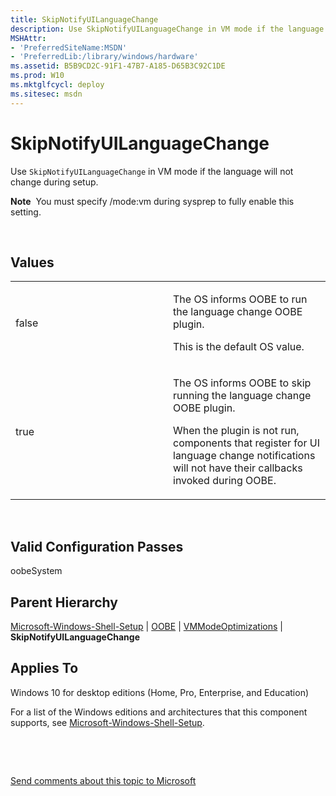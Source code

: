```yaml
---
title: SkipNotifyUILanguageChange
description: Use SkipNotifyUILanguageChange in VM mode if the language will not change during setup.
MSHAttr:
- 'PreferredSiteName:MSDN'
- 'PreferredLib:/library/windows/hardware'
ms.assetid: B5B9CD2C-91F1-47B7-A185-D65B3C92C1DE
ms.prod: W10
ms.mktglfcycl: deploy
ms.sitesec: msdn
---
```


# SkipNotifyUILanguageChange


Use `SkipNotifyUILanguageChange` in VM mode if the language will not change during setup.

**Note**  You must specify /mode:vm during sysprep to fully enable this setting.

 

## Values


<table>
<colgroup>
<col width="50%" />
<col width="50%" />
</colgroup>
<tbody>
<tr class="odd">
<td><p>false</p></td>
<td><p>The OS informs OOBE to run the language change OOBE plugin.</p>
<p>This is the default OS value.</p></td>
</tr>
<tr class="even">
<td><p>true</p></td>
<td><p>The OS informs OOBE to skip running the language change OOBE plugin.</p>
<p>When the plugin is not run, components that register for UI language change notifications will not have their callbacks invoked during OOBE.</p></td>
</tr>
</tbody>
</table>

 

## Valid Configuration Passes


oobeSystem

## Parent Hierarchy


[Microsoft-Windows-Shell-Setup](microsoft-windows-shell-setup-win7-microsoft-windows-shell-setup.md) | [OOBE](microsoft-windows-shell-setupoobe.md) | [VMModeOptimizations](microsoft-windows-shell-setup-oobe-vmmodeoptimizations.md) | **SkipNotifyUILanguageChange**

## Applies To


Windows 10 for desktop editions (Home, Pro, Enterprise, and Education)

For a list of the Windows editions and architectures that this component supports, see [Microsoft-Windows-Shell-Setup](microsoft-windows-shell-setup-win7-microsoft-windows-shell-setup.md).

 

 

[Send comments about this topic to Microsoft](mailto:wsddocfb@microsoft.com?subject=Documentation%20feedback%20%5Bp_unattend\p_unattend%5D:%20SkipNotifyUILanguageChange%20%20RELEASE:%20%2810/3/2016%29&body=%0A%0APRIVACY%20STATEMENT%0A%0AWe%20use%20your%20feedback%20to%20improve%20the%20documentation.%20We%20don't%20use%20your%20email%20address%20for%20any%20other%20purpose,%20and%20we'll%20remove%20your%20email%20address%20from%20our%20system%20after%20the%20issue%20that%20you're%20reporting%20is%20fixed.%20While%20we're%20working%20to%20fix%20this%20issue,%20we%20might%20send%20you%20an%20email%20message%20to%20ask%20for%20more%20info.%20Later,%20we%20might%20also%20send%20you%20an%20email%20message%20to%20let%20you%20know%20that%20we've%20addressed%20your%20feedback.%0A%0AFor%20more%20info%20about%20Microsoft's%20privacy%20policy,%20see%20http://privacy.microsoft.com/default.aspx. "Send comments about this topic to Microsoft")




